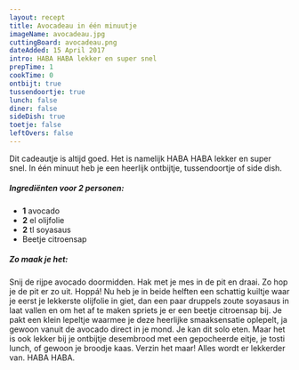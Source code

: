```yaml
---
layout: recept
title: Avocadeau in één minuutje
imageName: avocadeau.jpg
cuttingBoard: avocadeau.png
dateAdded: 15 April 2017
intro: HABA HABA lekker en super snel
prepTime: 1
cookTime: 0
ontbijt: true
tussendoortje: true
lunch: false
diner: false
sideDish: true
toetje: false
leftOvers: false
---
```


Dit cadeautje is altijd goed. Het is namelijk HABA HABA lekker en super snel. In één minuut heb je een heerlijk ontbijtje, tussendoortje of side dish.

##### Ingrediënten voor <span class="personen">2</span> personen:
* <b>1</b> avocado
* <b>2</b> el olijfolie
* <b>2</b> tl soyasaus
* Beetje citroensap

##### Zo maak je het:
Snij de rijpe avocado doormidden.
Hak met je mes in de pit en draai. Zo hop je de pit er zo uit. Hoppá!
Nu heb je in beide helften een schattig kuiltje waar je eerst je lekkerste olijfolie in giet, dan een paar druppels zoute soyasaus in laat vallen en om het af te maken spriets je er een beetje citroensap bij. Je pakt een klein lepeltje waarmee je deze heerlijke smaaksensatie oplepelt, ja gewoon vanuit de avocado direct in je mond. Je kan dit solo eten. Maar het is ook lekker bij je ontbijtje desembrood met een gepocheerde eitje, je tosti lunch, of gewoon je broodje kaas. Verzin het maar! Alles wordt er lekkerder van. HABA HABA.
